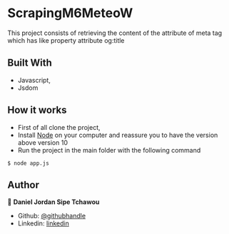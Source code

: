 # ScrapingM6MeteoW
This project consists of retrieving the content of the attribute of meta tag which has like property attribute og:title

## Built With

- Javascript,
- Jsdom

## How it works

- First of all clone the project,
- Install [Node](https://nodejs.org/en/download/) on your computer and reassure you to have the version above version 10 
- Run the project in the main folder with the following command

```
$ node app.js
```

## Author

👤 **Daniel Jordan Sipe Tchawou**

- Github: [@githubhandle](https://github.com/sipe-daniel)
- Linkedin: [linkedin](https://linkedin.com/in/daniel-jordan-sipe-tchawou)






